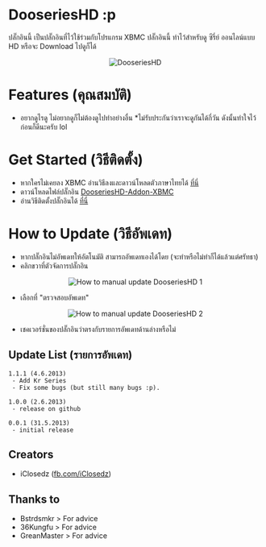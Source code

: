 # DooseriesHD :p
ปลั๊กอินนี้ เป็นปลั๊กอินที่ไว้ใช้ร่วมกับโปรแกรม XBMC
ปลั๊กอินนี้ ทำไว้สำหรับดู ซีรี่ย์ ออนไลน์แบบ HD หรือจะ Download ไปดูก็ได้ 

<p align="center" >
  <img src="https://github.com/iClosedz/serieshd-xbmc-addons/raw/master/img/icon.png"  alt="DooseriesHD" title="DooseriesHD">
</p>

# Features (คุณสมบัติ)
* อยากดูไรดู ไม่อยากดูก็ไม่ต้องดูไปทำอย่างอื่น
*ไม่รับประกันว่าเราจะดูกันได้กี่วัน ดังนั้นทำใจไว้ก่อนก็ดีนะครับ lol

# Get Started (วิธีติดตั้ง)
* หากใครไม่เคยลง XBMC อ่านวิธีลงและดาวน์โหลดตัวภาษาไทยได้ [ที่นี่](http://www.overclockzone.com/forums/showthread.php/2104917-XBMC-12-ยอดมีเดียเซนเตอร์ตัวใหม่-ด้วยDXVA2-Thue-DTS-HD-ที่ใช้VGAได้คุ้มค่ายิ่งขึ้น)
* ดาวน์โหลดไฟล์ปลั๊กอิน [DooseriesHD-Addon-XBMC](https://github.com/iClosedz/serieshd-xbmc-addons/raw/master/repository.dooserieshd/repository.dooserieshd.zip)
* อ่านวิธีติดตั้งปลั๊กอินได้ [ที่นี่](http://wiki.xbmc.org/index.php?title=Add-ons#How_to_install_from_a_ZIP_file)

# How to Update (วิธีอัพเดท)
* หากปลั๊กอินไม่อัพเดทให้อัตโนมัติ สามารถอัพเดทเองได้โดย (จะทำหรือไม่ทำก็ได้แล้วแต่ศรัทธา)
* คลิกขวาที่ตัวจัดการปลั๊กอิน

<p align="center" >
  <img src="https://github.com/iClosedz/serieshd-xbmc-addons/raw/master/img/how_to_update/how_to_update_1.jpg"  alt="How to manual update DooseriesHD 1" title="How to manual update DooseriesHD 1">
</p>

* เลือกที่ "ตรวจสอบอัพเดท"

<p align="center" >
  <img src="https://github.com/iClosedz/serieshd-xbmc-addons/raw/master/img/how_to_update/how_to_update_2.jpg"  alt="How to manual update DooseriesHD 2" title="How to manual update DooseriesHD 2">
</p>

* เชคเวอร์ชั่นของปลั๊กอินว่าตรงกับรายการอัพเดทด้านล่างหรือไม่

## Update List (รายการอัพเดท)

	1.1.1 (4.6.2013)
	 - Add Kr Series
	 - Fix some bugs (but still many bugs :p).

	1.0.0 (2.6.2013)
	 - release on github

	0.0.1 (31.5.2013)
	 - initial release

## Creators
- iClosedz ([fb.com/iClosedz](https://www.facebook.com/iClosedz))

## Thanks to
- Bstrdsmkr > For advice
- 36Kungfu > For advice
- GreanMaster > For advice

